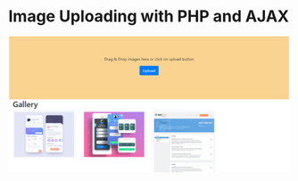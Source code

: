 # Image Uploading with PHP and AJAX

![Preview](https://github.com/zunayedhassan/image-upload-with-php-and-ajax/raw/master/preview.png)
